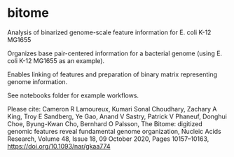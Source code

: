 # bitome
Analysis of binarized genome-scale feature information for E. coli K-12 MG1655


Organizes base pair-centered information for a bacterial genome (using E. coli K-12 MG1655 as an example).

Enables linking of features and preparation of binary matrix representing genome information.

See notebooks folder for example workflows. 

Please cite: 
Cameron R Lamoureux, Kumari Sonal Choudhary, Zachary A King, Troy E Sandberg, Ye Gao, Anand V Sastry, Patrick V Phaneuf, Donghui Choe, Byung-Kwan Cho, Bernhard O Palsson, The Bitome: digitized genomic features reveal fundamental genome organization, Nucleic Acids Research, Volume 48, Issue 18, 09 October 2020, Pages 10157–10163, https://doi.org/10.1093/nar/gkaa774
